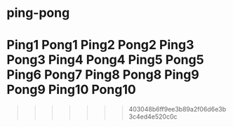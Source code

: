 # ping-pong
Ping1
Pong1
Ping2
Pong2
Ping3
Pong3
Ping4
Pong4
Ping5
Pong5
Ping6
Pong7
Ping8
Pong8
Ping9
Pong9
Ping10
Pong10
=======

>>>>>>> 403048b6ff9ee3b89a2f06d6e3b3c4ed4e520c0c
